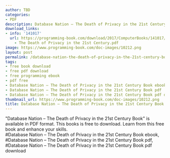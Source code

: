 ```yaml
---
author: TBD
categories:
- PDF
description: Database Nation – The Death of Privacy in the 21st Century Book
download_links:
- info: '141017'
  url: https://programming-book.com/download/2017/ComputerBooks/141017/Database Nation
    - The Death of Privacy in the 21st Century.pdf
image: https://www.programming-book.com/doc-images/10212.png
layout: post
permalink: /database-nation-the-death-of-privacy-in-the-21st-century-book.html
tags:
- free book download
- free pdf download
- free programming ebook
- pdf free
- Database Nation – The Death of Privacy in the 21st Century Book ebook
- Database Nation – The Death of Privacy in the 21st Century Book pdf
- Database Nation – The Death of Privacy in the 21st Century Book pdf download
thumbnail_url: https://www.programming-book.com/doc-images/10212.png
title: Database Nation – The Death of Privacy in the 21st Century Book
---
```


 
<div class="item-desc text-justify">
  "Database Nation – The Death of Privacy in the 21st Century Book" is available in PDF format. This books is free to download. Learn from this free book and enhance your skills.
  <br>
  #Database Nation – The Death of Privacy in the 21st Century Book ebook, #Database Nation – The Death of Privacy in the 21st Century Book pdf, #Database Nation – The Death of Privacy in the 21st Century Book pdf download
</div>